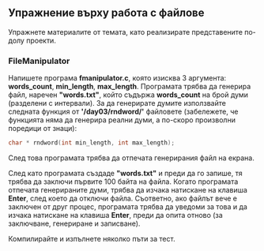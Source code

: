 ## Упражнение върху работа с файлове
Упражнете материалите от темата, като реализирате представените по-долу проекти.

### FileManipulator
Напишете програма **fmanipulator.c**, която изисква 3 аргумента: **words_count**, **min_length**, **max_length**. Програмата трябва да генерира файл, наречен **"words.txt"**, който съдържа **words_count** на брой думи (разделени с интервали). За да генерирате думите използвайте следната функция от **'/day03/rndword/'** файловете (забележете, че функцията няма да генерира реални думи, а по-скоро произволни поредици от знаци):

```c
char * rndword(int min_length, int max_length);
```

След това програмата трябва да отпечата генерирания файл на екрана.

След като програмата създаде **"words.txt"** и преди да го запише, тя трябва да заключи първите 100 байта на файла. Когато програмата отпечата генерираните думи, трябва да изчака натискане на клавиша **Enter**, след което да отключи файла. Съответно, ако файлът вече е заключен от друг процес, програмата трябва да уведоми за това и да изчака натискане на клавиша **Enter**, преди да опита отново (за заключване, генериране и записване).

Компилирайте и изпълнете няколко пъти за тест.